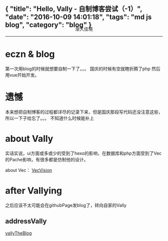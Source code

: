 {
	"title": "Hello, Vally - 自制博客尝试（-1）",
	"date": "2016-10-09 14:01:18",
	"tags": "md js blog",
	"category": "blog"
}
------

<center style="margin-top: -2em;">
渐入佳境
</center>

<!--more--> 

---

# eczn & blog
第一次用blog的时候就想要自制一下了。。。
国庆的时候有空就瞎折腾了php 然后用vue开始开发。

# 遗憾
本来想把自制博客的过程都详尽的记录下来，但是国庆那段写代码还没注意这些，所以一下子给忘了。。。 不知道什么时候能补上 

# about Vally
实话实说，ui方面或多或少的受到了hexo的影响，在数据库和php方面受到了Vec的Pache影响，有很多都是仿制他的设计。 

about Vec： <a href="http://vec.moe/">VecVision</a>

# after Vallying
之后应该不太可能会在githubPage发blog了，转向自家的Vally

## addressVally
<a href="http://Vally.frandre.cc">vallyTheBlog</a>
